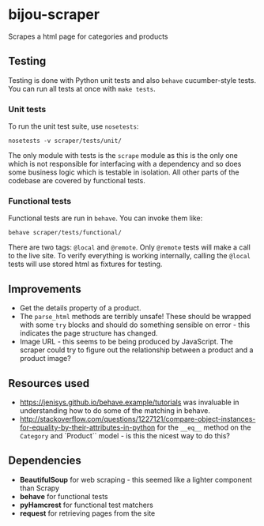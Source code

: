 # bijou-scraper

Scrapes a html page for categories and products

## Testing

Testing is done with Python unit tests and also `behave` cucumber-style tests.
You can run all tests at once with `make tests`.

### Unit tests

To run the unit test suite, use `nosetests`:

`nosetests -v scraper/tests/unit/`

The only module with tests is the `scrape` module as this is the only one which
is not responsible for interfacing with a dependency and so does some business
logic which is testable in isolation. All other parts of the codebase are covered
by functional tests.

### Functional tests

Functional tests are run in `behave`. You can invoke them like:

`behave scraper/tests/functional/`

There are two tags: `@local` and `@remote`. Only `@remote` tests will make a call
to the live site. To verify everything is working internally, calling the `@local`
tests will use stored html as fixtures for testing.

## Improvements
* Get the details property of a product.
* The `parse_html` methods are terribly unsafe! These should be wrapped with some `try` blocks
  and should do something sensible on error - this indicates the page structure has changed.
* Image URL - this seems to be being produced by JavaScript. The scraper could try
  to figure out the relationship between a product and a product image?

## Resources used

* https://jenisys.github.io/behave.example/tutorials was invaluable in understanding
  how to do some of the matching in behave.
* http://stackoverflow.com/questions/1227121/compare-object-instances-for-equality-by-their-attributes-in-python
  for the `__eq__` method on the `Category` and `Product`` model - is this the nicest
  way to do this?

## Dependencies

* **BeautifulSoup** for web scraping - this seemed like a lighter component than Scrapy
* **behave** for functional tests
* **pyHamcrest** for functional test matchers
* **request** for retrieving pages from the site
